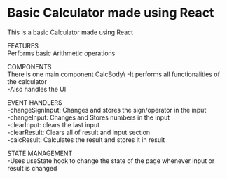 # Basic Calculator made using React

This is a basic Calculator made using React

FEATURES\
Performs basic Arithmetic operations

COMPONENTS\
There is one main component CalcBody\ 
-It performs all functionalities of the calculator\
-Also handles the UI

EVENT HANDLERS\
-changeSignInput: Changes and stores the sign/operator in the input\
-changeInput: Changes and Stores numbers in the input\
-clearInput: clears the last input\
-clearResult: Clears all of result and input section\
-calcResult: Calculates the result and stores it in result

STATE MANAGEMENT\
-Uses useState hook to change the state of the page whenever input or result is changed




